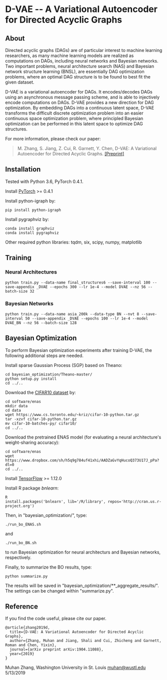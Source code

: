 D-VAE -- A Variational Autoencoder for Directed Acyclic Graphs
===============================================================================

About
-----

Directed acyclic graphs (DAGs) are of particular interest to machine learning researchers, as many machine learning models are realized as computations on DAGs, including neural networks and Bayesian networks. Two important problems, neural architecture search (NAS) and Bayesian network structure learning (BNSL), are essentially DAG optimization problems, where an optimal DAG structure is to be found to best fit the given dataset.

D-VAE is a variational autoencoder for DAGs. It encodes/decodes DAGs using an asynchronous message passing scheme, and is able to injectively encode computations on DAGs. D-VAE provides a new direction for DAG optimization. By embedding DAGs into a continuous latent space, D-VAE transforms the difficult discrete optimization problem into an easier continuous space optimization problem, where principled Bayesian optimization can be performed in this latent space to optimize DAG structures.

For more information, please check our paper:
> M. Zhang, S. Jiang, Z. Cui, R. Garnett, Y. Chen, D-VAE: A Variational Autoencoder for Directed Acyclic Graphs. [\[Preprint\]](https://arxiv.org/pdf/1904.11088.pdf)

Installation
------------

Tested with Python 3.6, PyTorch 0.4.1.

Install [PyTorch](https://pytorch.org/) >= 0.4.1

Install python-igraph by:

    pip install python-igraph

Install pygraphviz by:

    conda install graphviz
    conda install pygraphviz

Other required python libraries: tqdm, six, scipy, numpy, matplotlib

Training
--------

### Neural Architectures

    python train.py --data-name final_structures6 --save-interval 100 --save-appendix _DVAE --epochs 300 --lr 1e-4 --model DVAE --nz 56 --batch-size 32

### Bayesian Networks

    python train.py --data-name asia_200k --data-type BN --nvt 8 --save-interval 50 --save-appendix _DVAE --epochs 100 --lr 1e-4 --model DVAE_BN --nz 56 --batch-size 128

Bayesian Optimization
---------------------

To perform Bayesian optimization experiments after training D-VAE, the following additional steps are needed.

Install sparse Gaussian Process (SGP) based on Theano:

    cd bayesian_optimization/Theano-master/
    python setup.py install
    cd ../..

Download the [CIFAR10 dataset](https://www.cs.toronto.edu/~kriz/cifar.html) by: 

    cd software/enas
    mkdir data
    cd data
    wget https://www.cs.toronto.edu/~kriz/cifar-10-python.tar.gz
    tar -xzvf cifar-10-python.tar.gz
    mv cifar-10-batches-py/ cifar10/
    cd ../..

Download the pretrained ENAS model (for evaluating a neural architecture's weight-sharing accuracy):

    cd software/enas
    wget https://www.dropbox.com/sh/h5q9g784uf41xhi/AADZaGvYqHucoQ373U17J_pPa?dl=0
    cd ../..

Install [TensorFlow](https://www.tensorflow.org/install/gpu) >= 1.12.0

Install R package _bnlearn_:

    R
    install.packages('bnlearn', lib='/R/library', repos='http://cran.us.r-project.org')

Then, in "bayesian_optimization/", type:

    ./run_bo_ENAS.sh

and 

    ./run_bo_BN.sh

to run Bayesian optimization for neural architecturs and Bayesian networks, respectively.

Finally, to summarize the BO results, type:

    python summarize.py

The results will be saved in "bayesian_optimization/**_aggregate_results/". The settings can be changed within "summarize.py".

Reference
---------

If you find the code useful, please cite our paper.

    @article{zhang2019d,
      title={D-VAE: A Variational Autoencoder for Directed Acyclic Graphs},
      author={Zhang, Muhan and Jiang, Shali and Cui, Zhicheng and Garnett, Roman and Chen, Yixin},
      journal={arXiv preprint arXiv:1904.11088},
      year={2019}
    } 

Muhan Zhang, Washington University in St. Louis
muhan@wustl.edu
5/13/2019
